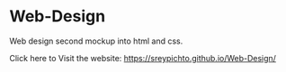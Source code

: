# Web-Design
Web design second mockup into html and css.

Click here to Visit the website: https://sreypichto.github.io/Web-Design/
